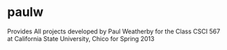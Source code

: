 paulw
=====

Provides All projects developed by Paul Weatherby
for the Class CSCI 567 at California State University, Chico for Spring 2013
